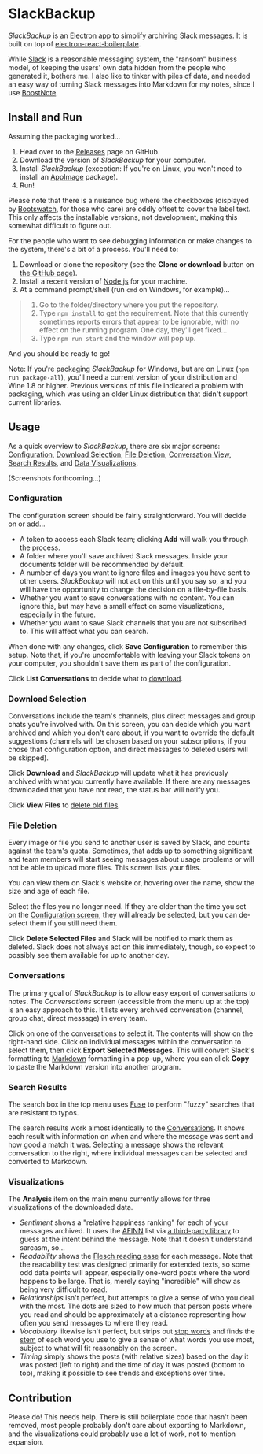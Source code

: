 # SlackBackup

*SlackBackup* is an [Electron](https://electronjs.org/) app to simplify archiving Slack messages.  It is built on top of [electron-react-boilerplate](https://github.com/chentsulin/electron-react-boilerplate).

While [Slack](https://slack.com/) is a reasonable messaging system, the "ransom" business model, of keeping the users' own data hidden from the people who generated it, bothers me.  I also like to tinker with piles of data, and needed an easy way of turning Slack messages into Markdown for my notes, since I use [BoostNote](https://boostnote.io/).

## Install and Run

Assuming the packaging worked...

1. Head over to the [Releases](https://github.com/jcolag/SlackBackup/releases) page on GitHub.
1. Download the version of _SlackBackup_ for your computer.
1. Install _SlackBackup_ (exception:  If you're on Linux, you won't need to install an [AppImage](https://appimage.org/) package).
1. Run!

Please note that there is a nuisance bug where the checkboxes (displayed by [Bootswatch](https://bootswatch.com/), for those who care) are oddly offset to cover the label text.  This only affects the installable versions, not development, making this somewhat difficult to figure out.

For the people who want to see debugging information or make changes to the system, there's a bit of a process.  You'll need to:

 1. Download or clone the repository (see the **Clone or download** button on [the GitHub page](https://github.com/jcolag/SlackBackup)).
 1. Install a recent version of [Node.js](https://nodejs.org/en/) for your machine.
 1. At a command prompt/shell (run `cmd` on Windows, for example)...

 > 1. Go to the folder/directory where you put the repository.
 > 1. Type `npm install` to get the requirement.  Note that this currently sometimes reports errors that appear to be ignorable, with no effect on the running program.  One day, they'll get fixed...
 > 1. Type `npm run start` and the window will pop up.

And you should be ready to go!

Note:  If you're packaging _SlackBackup_ for Windows, but are on Linux (`npm run package-all`), you'll need a current version of your distribution and Wine 1.8 or higher.  Previous versions of this file indicated a problem with packaging, which was using an older Linux distribution that didn't support current libraries.

## Usage

As a quick overview to *SlackBackup*, there are six major screens:  [Configuration](#configuration), [Download Selection](#download-selection), [File Deletion](#file-deletion), [Conversation View](#conversations), [Search Results](#search-results), and [Data Visualizations](#visualizations).

(Screenshots forthcoming...)

### Configuration

The configuration screen should be fairly straightforward.  You will decide on or add...

* A token to access each Slack team; clicking **Add** will walk you through the process.
* A folder where you'll save archived Slack messages.  Inside your documents folder will be recommended by default.
* A number of days you want to ignore files and images you have sent to other users.  *SlackBackup* will not act on this until you say so, and you will have the opportunity to change the decision on a file-by-file basis.
* Whether you want to save conversations with no content.  You can ignore this, but may have a small effect on some visualizations, especially in the future.
* Whether you want to save Slack channels that you are not subscribed to.  This will affect what you can search.

When done with any changes, click **Save Configuration** to remember this setup.  Note that, if you're uncomfortable with leaving your Slack tokens on your computer, you shouldn't save them as part of the configuration.

Click **List Conversations** to decide what to [download](#download-selection).

### Download Selection

Conversations include the team's channels, plus direct messages and group chats you're involved with.  On this screen, you can decide which you want archived and which you don't care about, if you want to override the default suggestions (channels will be chosen based on your subscriptions, if you chose that configuration option, and direct messages to deleted users will be skipped).

Click **Download** and *SlackBackup* will update what it has previously archived with what you currently have available.  If there are any messages downloaded that you have not read, the status bar will notify you.

Click **View Files** to [delete old files](#file-deletion).

### File Deletion

Every image or file you send to another user is saved by Slack, and counts against the team's quota.  Sometimes, that adds up to something significant and team members will start seeing messages about usage problems or will not be able to upload more files.  This screen lists your files.

You can view them on Slack's website or, hovering over the name, show the size and age of each file.

Select the files you no longer need.  If they are older than the time you set on the [Configuration screen](#configuration), they will already be selected, but you can de-select them if you still need them.

Click **Delete Selected Files** and Slack will be notified to mark them as deleted.  Slack does not always act on this immediately, though, so expect to possibly see them available for up to another day.

### Conversations

The primary goal of *SlackBackup* is to allow easy export of conversations to notes.  The *Conversations* screen (accessible from the menu up at the top) is an easy approach to this.  It lists every archived conversation (channel, group chat, direct message) in every team.

Click on one of the conversations to select it.  The contents will show on the right-hand side.  Click on individual messages within the conversation to select them, then click **Export Selected Messages**.  This will convert Slack's formatting to [Markdown](https://daringfireball.net/projects/markdown/) formatting in a pop-up, where you can click **Copy** to paste the Markdown version into another program.

### Search Results

The search box in the top menu uses [Fuse](http://fusejs.io/) to perform "fuzzy" searches that are resistant to typos.

The search results work almost identically to the [Conversations](#conversations).  It shows each result with information on when and where the message was sent and how good a match it was.  Selecting a message shows the relevant conversation to the right, where individual messages can be selected and converted to Markdown.

### Visualizations

The **Analysis** item on the main menu currently allows for three visualizations of the downloaded data.

* *Sentiment* shows a "relative happiness ranking" for each of your messages archived.  It uses the [AFINN](http://www2.imm.dtu.dk/pubdb/views/publication_details.php?id=6010) list via [a third-party library](https://github.com/thisandagain/sentiment) to guess at the intent behind the message.  Note that it doesn't understand sarcasm, so...
* *Readability* shows the [Flesch reading ease](https://en.wikipedia.org/wiki/Flesch%E2%80%93Kincaid_readability_tests) for each message.  Note that the readability test was designed primarily for extended texts, so some odd data points will appear, especially one-word posts where the word happens to be large.  That is, merely saying "incredible" will show as being very difficult to read.
* *Relationships* isn't perfect, but attempts to give a sense of who you deal with the most.  The dots are sized to how much that person posts where you read and should be approximately at a distance representing how often you send messages to where they read.
* *Vocabulary* likewise isn't perfect, but strips out [stop words](https://en.wikipedia.org/wiki/Stop_words) and finds the [stem](https://en.wikipedia.org/wiki/Stemming) of each word you use to give a sense of what words you use most, subject to what will fit reasonably on the screen.
* *Timing* simply shows the posts (with relative sizes) based on the day it was posted (left to right) and the time of day it was posted (bottom to top), making it possible to see trends and exceptions over time.

## Contribution

Please do!  This needs help.  There is still boilerplate code that hasn't been removed, most people probably don't care about exporting to Markdown, and the visualizations could probably use a lot of work, not to mention expansion.
